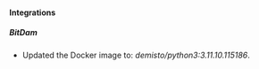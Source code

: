 
#### Integrations

##### BitDam
- Updated the Docker image to: *demisto/python3:3.11.10.115186*.


